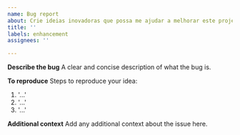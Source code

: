 ```yaml
---
name: Bug report
about: Crie ideias inovadoras que possa me ajudar a melhorar este projeto
title: ''
labels: enhancement
assignees: ''

---
```


**Describe the bug**
A clear and concise description of what the bug is.

**To reproduce**
Steps to reproduce your idea:
1. '...'
2. '...'
3. '...'

**Additional context**
Add any additional context about the issue here.
